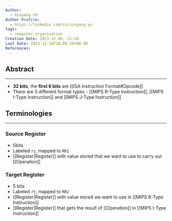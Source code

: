 ```yaml
---
Author:
  - Xinyang YU
Author Profile:
  - https://linkedin.com/in/xinyang-yu
tags:
  - computer_organisation
Creation Date: 2023-12-09, 21:24
Last Date: 2023-12-10T18:08:29+08:00
References: 
---
```

## Abstract
---
- **32 bits**, the **first 6 bits** are [[ISA Instruction Format#Opcode]]
- There are 3 different format types - [[MIPS R-Type Instruction]], [[MIPS I-Type Instruction]] and [[MIPS J-Type Instruction]]



## Terminologies
---
### Source Register 
- 5bits
- Labeled `rs`, mapped to `RR1`
- [[Register|Register]] with value stored that we want to use to carry out [[Operation]]
### Target Register
- 5 bits
- Labeled `rt`, mapped to `RR2`
- [[Register|Register]] with value stored we want to use in [[MIPS R-Type Instruction]]
- [[Register|Register]] that gets the result of [[Operation]] in [[MIPS I-Type Instruction]]